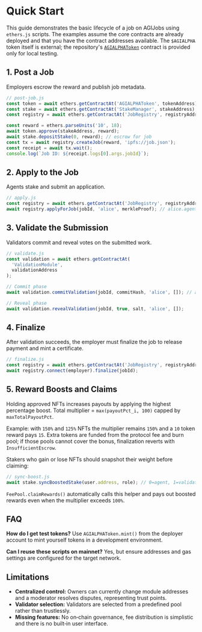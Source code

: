 # Quick Start

This guide demonstrates the basic lifecycle of a job on AGIJobs using
`ethers.js` scripts. The examples assume the core contracts are already
deployed and that you have the contract addresses available. The `$AGIALPHA`
token itself is external; the repository's [`AGIALPHAToken`](../contracts/test/AGIALPHAToken.sol)
contract is provided only for local testing.

## 1. Post a Job

Employers escrow the reward and publish job metadata.

```javascript
// post-job.js
const token = await ethers.getContractAt('AGIALPHAToken', tokenAddress);
const stake = await ethers.getContractAt('StakeManager', stakeAddress);
const registry = await ethers.getContractAt('JobRegistry', registryAddress);

const reward = ethers.parseUnits('10', 18);
await token.approve(stakeAddress, reward);
await stake.depositStake(0, reward); // escrow for job
const tx = await registry.createJob(reward, 'ipfs://job.json');
const receipt = await tx.wait();
console.log(`Job ID: ${receipt.logs[0].args.jobId}`);
```

## 2. Apply to the Job

Agents stake and submit an application.

```javascript
// apply.js
const registry = await ethers.getContractAt('JobRegistry', registryAddress);
await registry.applyForJob(jobId, 'alice', merkleProof); // alice.agent.agi.eth
```

## 3. Validate the Submission

Validators commit and reveal votes on the submitted work.

```javascript
// validate.js
const validation = await ethers.getContractAt(
  'ValidationModule',
  validationAddress
);

// Commit phase
await validation.commitValidation(jobId, commitHash, 'alice', []); // alice.club.agi.eth

// Reveal phase
await validation.revealValidation(jobId, true, salt, 'alice', []);
```

## 4. Finalize

After validation succeeds, the employer must finalize the job to release
payment and mint a certificate.

```javascript
// finalize.js
const registry = await ethers.getContractAt('JobRegistry', registryAddress);
await registry.connect(employer).finalize(jobId);
```

## 5. Reward Boosts and Claims

Holding approved NFTs increases payouts by applying the highest percentage boost. Total multiplier = `max(payoutPct_i, 100)` capped by `maxTotalPayoutPct`.

Example: with `150%` and `125%` NFTs the multiplier remains `150%` and a `10` token reward pays `15`. Extra tokens are funded from the protocol fee and burn pool; if those pools cannot cover the bonus, finalization reverts with `InsufficientEscrow`.

Stakers who gain or lose NFTs should snapshot their weight before claiming:

```javascript
// sync-boost.js
await stake.syncBoostedStake(user.address, role); // 0=agent, 1=validator, 2=platform
```

`FeePool.claimRewards()` automatically calls this helper and pays out boosted rewards even when the multiplier exceeds `100%`.

## FAQ

**How do I get test tokens?** Use `AGIALPHAToken.mint()` from the deployer
account to mint yourself tokens in a development environment.

**Can I reuse these scripts on mainnet?** Yes, but ensure addresses and gas
settings are configured for the target network.

## Limitations

- **Centralized control:** Owners can currently change module addresses and a
  moderator resolves disputes, representing trust points.
- **Validator selection:** Validators are selected from a predefined pool rather
  than trustlessly.
- **Missing features:** No on‑chain governance, fee distribution is simplistic
  and there is no built‑in user interface.
